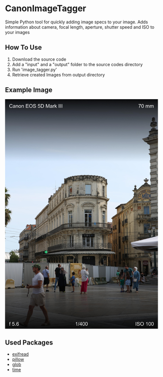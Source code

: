 # CanonImageTagger
Simple Python tool for quickly adding image specs to your image. Adds information about camera, focal length, aperture, shutter speed and ISO to your images

## How To Use
1. Download the source code
2. Add a "input" and a "output" folder to the source codes directory
3. Run 'image_tagger.py'
4. Retrieve created Images from output directory

## Example Image
<img src="exampleImage.jpg" width="600"/>

## Used Packages
- [exifread](https://pypi.org/project/ExifRead/)
- [pillow](https://pypi.org/project/pillow/)
- [glob](https://docs.python.org/3/library/glob.html)
- [time](https://docs.python.org/3/library/time.html)
